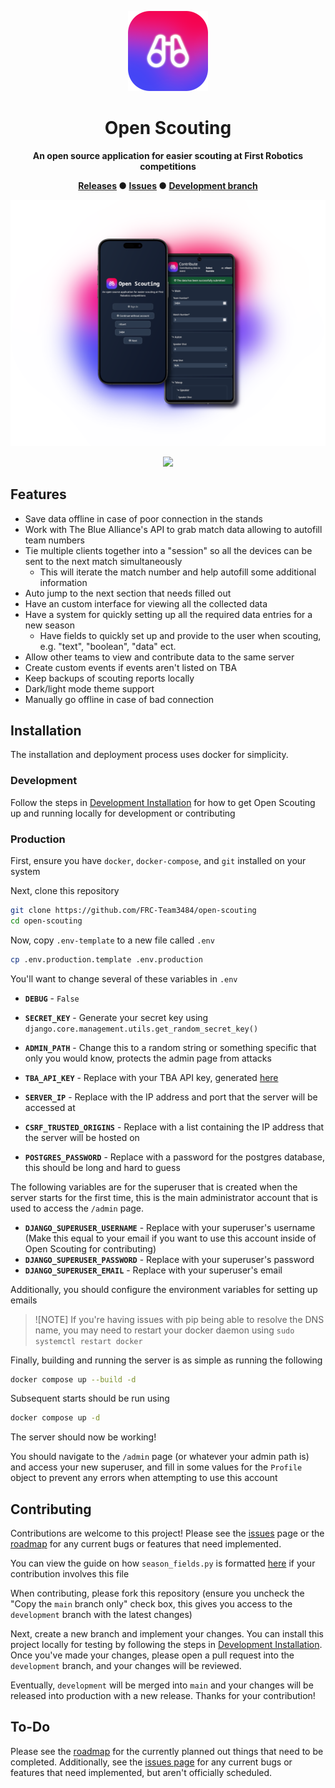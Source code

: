 <div align="center">

  ![Open Scouting logo](repo/images/icon.png)

  <h1>Open Scouting</h1>

  **An open source application for easier scouting at First Robotics competitions**

  **[Releases](https://github.com/FRC-Team3484/open-scouting/releases) ● [Issues](https://github.com/FRC-Team3484/open-scouting/issues) ● [Development branch](https://github.com/FRC-Team3484/open-scouting/tree/development)**

</div>

<div align="center">

  ![Open Scouting screenshot on mobile](repo/images/mobile.png)

</div>

<p align="center">
  <a href="https://skillicons.dev">
    <img src="https://skillicons.dev/icons?i=django,python,html,css,js,tailwind" />
  </a>
</p>


## Features
- Save data offline in case of poor connection in the stands
- Work with The Blue Alliance's API to grab match data allowing to autofill team numbers
- Tie multiple clients together into a "session" so all the devices can be sent to the next match simultaneously
  - This will iterate the match number and help autofill some additional information
- Auto jump to the next section that needs filled out
- Have an custom interface for viewing all the collected data
- Have a system for quickly setting up all the required data entries for a new season
  - Have fields to quickly set up and provide to the user when scouting, e.g. "text", "boolean", "data" ect.
- Allow other teams to view and contribute data to the same server
- Create custom events if events aren't listed on TBA
- Keep backups of scouting reports locally
- Dark/light mode theme support
- Manually go offline in case of bad connection

## Installation
The installation and deployment process uses docker for simplicity.
### Development
Follow the steps in [Development Installation](./docs/Development_Installation.md) for how to get Open Scouting up and running locally for development or contributing

### Production
First, ensure you have `docker`, `docker-compose`, and `git` installed on your system

Next, clone this repository
```bash
git clone https://github.com/FRC-Team3484/open-scouting
cd open-scouting
```

Now, copy `.env-template` to a new file called `.env`
```bash
cp .env.production.template .env.production
```

You'll want to change several of these variables in `.env`
- **`DEBUG`** - `False`
- **`SECRET_KEY`** - Generate your secret key using `django.core.management.utils.get_random_secret_key()`
- **`ADMIN_PATH`** - Change this to a random string or something specific that only you would know, protects the admin page from attacks
- **`TBA_API_KEY`** - Replace with your TBA API key, generated [here](https://www.thebluealliance.com/account)
- **`SERVER_IP`** - Replace with the IP address and port that the server will be accessed at
- **`CSRF_TRUSTED_ORIGINS`** - Replace with a list containing the IP address that the server will be hosted on

- **`POSTGRES_PASSWORD`** - Replace with a password for the postgres database, this should be long and hard to guess
  
The following variables are for the superuser that is created when the server starts for the first time, this is the main administrator account that is used to access the `/admin` page.
- **`DJANGO_SUPERUSER_USERNAME`** - Replace with your superuser's username (Make this equal to your email if you want to use this account inside of Open Scouting for contributing)
- **`DJANGO_SUPERUSER_PASSWORD`** - Replace with your superuser's password
- **`DJANGO_SUPERUSER_EMAIL`** - Replace with your superuser's email

Additionally, you should configure the environment variables for setting up emails

> ![NOTE]
> If you're having issues with pip being able to resolve the DNS name, you may need to restart your docker daemon using `sudo systemctl restart docker`

Finally, building and running the server is as simple as running the following
```bash
docker compose up --build -d
```

Subsequent starts should be run using
```bash
docker compose up -d
```

The server should now be working!

You should navigate to the `/admin` page (or whatever your admin path is) and access your new superuser, and fill in some values for the `Profile` object to prevent any errors when attempting to use this account

## Contributing
Contributions are welcome to this project! Please see the [issues](https://github.com/FRC-Team3484/open-scouting/issues) page or the [roadmap](/docs/ROADMAP.md) for any current bugs or features that need implemented.

You can view the guide on how `season_fields.py` is formatted [here](/docs/Formatting_Season_Fields.md) if your contribution involves this file

When contributing, please fork this repository (ensure you uncheck the "Copy the `main` branch only" check box, this gives you access to the `development` branch with the latest changes)

Next, create a new branch and implement your changes. You can install this project locally for testing by following the steps in [Development Installation](#development-installation). Once you've made your changes, please open a pull request into the `development` branch, and your changes will be reviewed.

Eventually, `development` will be merged into `main` and your changes will be released into production with a new release. Thanks for your contribution!

## To-Do
Please see the [roadmap](/docs/ROADMAP.md) for the currently planned out things that need to be completed. Additionally, see the [issues page](https://github.com/FRC-Team3484/open-scouting/issues) for any current bugs or features that need implemented, but aren't officially scheduled.
